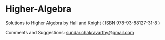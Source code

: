 # Higher-Algebra
Solutions to Higher Algebra by Hall and Knight ( ISBN 978-93-88127-31-8 )

Comments and Suggestions: 
sundar.chakravarthy@gmail.com
